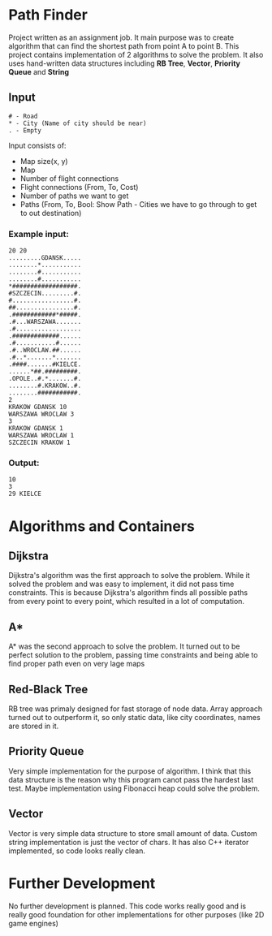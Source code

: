 # Path Finder
Project written as an assignment job. It main purpose was to create algorithm that can find the shortest path from point A to point B. This project contains implementation of 2 algorithms to solve the problem. It also uses
hand-written data structures including **RB Tree**, **Vector**, **Priority Queue** and **String**

## Input
```
# - Road  
* - City (Name of city should be near)  
. - Empty
```
Input consists of:
+ Map size(x, y)
+ Map
+ Number of flight connections
+ Flight connections (From, To, Cost)
+ Number of paths we want to get
+ Paths (From, To, Bool: Show  Path - Cities we have  to go through to get to out destination)  
### Example input:  
```
20 20
.........GDANSK.....
........*...........
........#...........
........#...........
*##################.
#SZCZECIN.........#.
#.................#.
##................#.
.############*#####.
.#...WARSZAWA.......
.#..................
.#############......
.#...........#......
.#..WROCLAW.##......
.#..*.......*.......
.####.......#KIELCE.
......*##.#########.
.OPOLE..#.*.......#.
........#.KRAKOW..#.
........###########.
2
KRAKOW GDANSK 10
WARSZAWA WROCLAW 3
3
KRAKOW GDANSK 1
WARSZAWA WROCLAW 1
SZCZECIN KRAKOW 1
```
### Output:
```
10
3
29 KIELCE
```

# Algorithms and Containers
## Dijkstra
Dijkstra's algorithm was the first approach to solve the problem. While it solved the problem and was easy to implement, it did not pass time constraints. This is because Dijkstra's algorithm finds 
all possible paths from every point to every point, which resulted in a lot of computation.

## A*
A* was the second approach to solve the problem. It turned out to be perfect solution to the problem, passing time constraints and being able to find proper path even on very lage maps

## Red-Black Tree
RB tree was primaly designed for fast storage of node data. Array approach turned out to outperform it, so only static data, like city coordinates, names are stored in it.

## Priority Queue
Very simple implementation for the purpose of algorithm. I think that this data structure is the reason why this program canot pass the hardest last test. Maybe implementation using Fibonacci heap 
could solve the problem.

## Vector
Vector is very simple data structure to store small amount of data. Custom string implementation is just the vector of chars. It has also C++ iterator implemented, so code looks really clean.

# Further Development
No further development is planned. This code works really good and is really good foundation for other implementations for other purposes (like 2D game engines)
